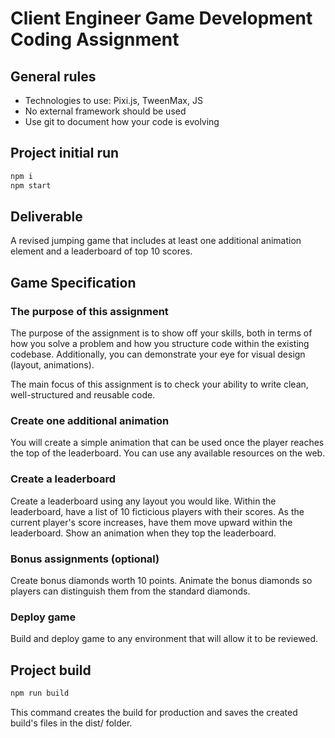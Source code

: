 # Client Engineer Game Development Coding Assignment

## General rules
- Technologies to use: Pixi.js, TweenMax, JS
- No external framework should be used
- Use git to document how your code is evolving

## Project initial run
  ```bash
  npm i
  npm start
  ```

## Deliverable

A revised jumping game that includes at least one additional animation element and a leaderboard of top 10 scores. 


## Game Specification

### The purpose of this assignment

The purpose of the assignment is to show off your skills, both in terms of how you solve a problem and how you structure code within the existing codebase. Additionally, you can demonstrate your eye for visual design (layout, animations).

The main focus of this assignment is to check your ability to write clean, well-structured and reusable code.

### Create one additional animation

You will create a simple animation that can be used once the player reaches the top of the leaderboard. You can use any available resources on the web.

### Create a leaderboard

Create a leaderboard using any layout you would like. Within the leaderboard, have a list of 10 ficticious players with their scores. As the current player's score increases, have them move upward within the leaderboard. Show an animation when they top the leaderboard.

### Bonus assignments (optional)

Create bonus diamonds worth 10 points. Animate the bonus diamonds so players can distinguish them from the standard diamonds.

### Deploy game

Build and deploy game to any environment that will allow it to be reviewed.

## Project build
  ```bash
  npm run build
  ```
This command creates the build for production and saves the created build's files in the dist/ folder.

